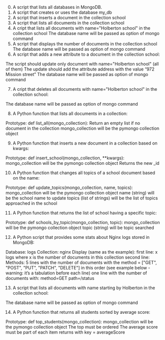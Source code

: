 0. A script that lists all databases in MongoDB.
1. A script that creates or uses the database my_db
2. A script that inserts a document in the collection school
3. A script that lists all documents in the collection school
4. A cript that lists all documents with name="Holberton school" in the collection school
	The database name will be passed as option of mongo command
5. A script that displays the number of documents in the collection school
	The database name will be passed as option of mongo command
6. A script that adds a new attribute to a document in the collection school:

The script should update only document with name="Holberton school" (all of them)
The update should add the attribute address with the value “972 Mission street”
The database name will be passed as option of mongo command

7. A cript that deletes all documents with name="Holberton school" in the collection school:

The database name will be passed as option of mongo command

8. A Python function that lists all documents in a collection:

Prototype: def list_all(mongo_collection):
Return an empty list if no document in the collection
mongo_collection will be the pymongo collection object

9. A Python function that inserts a new document in a collection based on kwargs:

Prototype: def insert_school(mongo_collection, **kwargs):
mongo_collection will be the pymongo collection object
Returns the new _id

10. A Python function that changes all topics of a school document based on the name:

Prototype: def update_topics(mongo_collection, name, topics):
mongo_collection will be the pymongo collection object
name (string) will be the school name to update
topics (list of strings) will be the list of topics approached in the school

11. A Python function that returns the list of school having a specific topic:

Prototype: def schools_by_topic(mongo_collection, topic):
mongo_collection will be the pymongo collection object
topic (string) will be topic searched

12. A Python script that provides some stats about Nginx logs stored in MongoDB:

Database: logs
Collection: nginx
Display (same as the example):
first line: x logs where x is the number of documents in this collection
second line: Methods:
5 lines with the number of documents with the method = ["GET", "POST", "PUT", "PATCH", "DELETE"] in this order (see example below - warning: it’s a tabulation before each line)
one line with the number of documents with:
method=GET
path=/status

13. A script that lists all documents with name starting by Holberton in the collection school:

The database name will be passed as option of mongo command

14. A Python function that returns all students sorted by average score:

Prototype: def top_students(mongo_collection):
mongo_collection will be the pymongo collection object
The top must be ordered
The average score must be part of each item returns with key = averageScore


